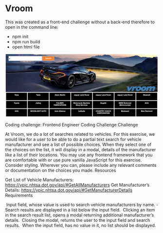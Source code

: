 # Vroom

This was created as a front-end challenge without a back-end therefore to open in the command line:
- npm init
- npm run build
- open html file

![image of website](/images/screenShot.png)

Coding challenge:
Frontend Engineer Coding Challenge
Challenge

At Vroom, we do a lot of searches related to vehicles. For this exercise, we would like for a user to be able to do a partial text search for vehicle manufacturer and see a list of possible choices. When they select one of the choices on the list, it will display in a modal, details of the manufacturer like a list of their locations.
You may use any frontend framework that you are comfortable with or use pure vanilla JavaScript for this exercise. Consider styling. Wherever you can, please include any relevant comments or documentation on the choices you made.
Resources

Get List of Vehicle Manufacturers: https://vpic.nhtsa.dot.gov/api/#GetAllManufacturers 
Get Manufacturer’s Details: https://vpic.nhtsa.dot.gov/api/#GetManufacturerDetails
Requirements

­ Input field, whose value is used to search vehicle manufacturers by name. ­ Search results are displayed in a list below the input field. ­ Clicking an item in the search result list, opens a modal returning additional
manufacturer’s details. ­ Closing the modal, returns the user to the input field and search results. ­ When the input field, has no value in it, no list should be displayed.
